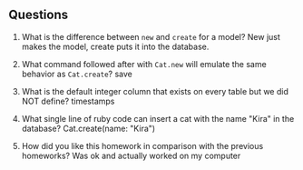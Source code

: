 ## Questions

1. What is the difference between `new` and `create` for a model?
New just makes the model, create puts it into the database.

2. What command followed after with `Cat.new` will emulate the same behavior as `Cat.create`?
save

3. What is the default integer column that exists on every table but we did NOT define?
timestamps

4. What single line of ruby code can insert a cat with the name "Kira" in the database?
Cat.create(name: "Kira")

5. How did you like this homework in comparison with the previous homeworks?
Was ok and actually worked on my computer
